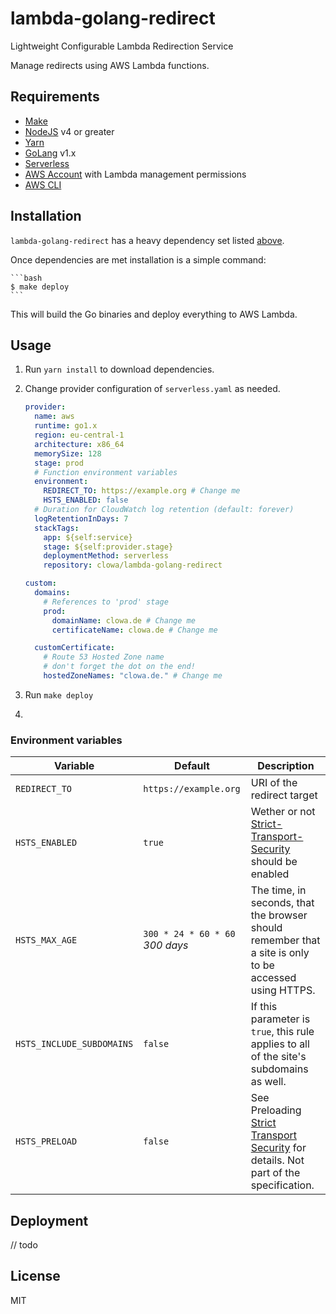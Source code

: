 # lambda-golang-redirect

Lightweight Configurable Lambda Redirection Service

Manage redirects using AWS Lambda functions.

## Requirements

- [Make](https://www.gnu.org/software/make/manual/make.html)
- [NodeJS](https://nodejs.org/en/download/package-manager/) v4 or greater
- [Yarn](https://yarnpkg.com/getting-started/install)
- [GoLang](https://golang.org/doc/install) v1.x
- [Serverless](https://serverless.com/framework/docs/providers/aws/guide/installation/)
- [AWS Account](https://aws.amazon.com/premiumsupport/knowledge-center/create-and-activate-aws-account/) with Lambda management permissions
- [AWS CLI](https://docs.aws.amazon.com/cli/latest/userguide/cli-chap-install.html)

## Installation

`lambda-golang-redirect` has a heavy dependency set listed [above](#requirements).

Once dependencies are met installation is a simple command:

    ```bash
    $ make deploy
    ```

This will build the Go binaries and deploy everything to AWS Lambda.

## Usage

1. Run `yarn install` to download dependencies.
2. Change provider configuration of `serverless.yaml` as needed.

   ```yaml
   provider:
     name: aws
     runtime: go1.x
     region: eu-central-1
     architecture: x86_64
     memorySize: 128
     stage: prod
     # Function environment variables
     environment:
       REDIRECT_TO: https://example.org # Change me
       HSTS_ENABLED: false
     # Duration for CloudWatch log retention (default: forever)
     logRetentionInDays: 7
     stackTags:
       app: ${self:service}
       stage: ${self:provider.stage}
       deploymentMethod: serverless
       repository: clowa/lambda-golang-redirect

   custom:
     domains:
       # References to 'prod' stage
       prod:
         domainName: clowa.de # Change me
         certificateName: clowa.de # Change me

     customCertificate:
       # Route 53 Hosted Zone name
       # don't forget the dot on the end!
       hostedZoneNames: "clowa.de." # Change me
   ```

3. Run `make deploy`
4.

### Environment variables

| Variable                  | Default                         | Description                                                                                                                                                                                                      |
| ------------------------- | ------------------------------- | ---------------------------------------------------------------------------------------------------------------------------------------------------------------------------------------------------------------- |
| `REDIRECT_TO`             | `https://example.org`           | URI of the redirect target                                                                                                                                                                                       |
| `HSTS_ENABLED`            | `true`                          | Wether or not [Strict-Transport-Security](https://developer.mozilla.org/en-US/docs/Web/HTTP/Headers/Strict-Transport-Security) should be enabled                                                                 |
| `HSTS_MAX_AGE`            | `300 * 24 * 60 * 60` _300 days_ | The time, in seconds, that the browser should remember that a site is only to be accessed using HTTPS.                                                                                                           |
| `HSTS_INCLUDE_SUBDOMAINS` | `false`                         | If this parameter is `true`, this rule applies to all of the site's subdomains as well.                                                                                                                          |
| `HSTS_PRELOAD`            | `false`                         | See Preloading [Strict Transport Security](https://developer.mozilla.org/en-US/docs/Web/HTTP/Headers/Strict-Transport-Security#preloading_strict_transport_security) for details. Not part of the specification. |

## Deployment

// todo

## License

MIT
